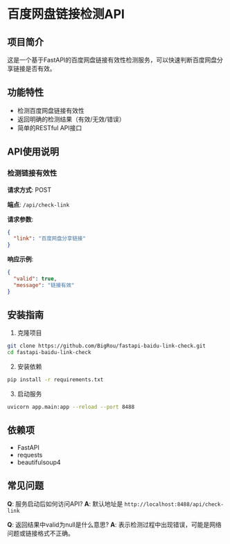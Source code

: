 # 百度网盘链接检测API

## 项目简介
这是一个基于FastAPI的百度网盘链接有效性检测服务，可以快速判断百度网盘分享链接是否有效。

## 功能特性
- 检测百度网盘链接有效性
- 返回明确的检测结果（有效/无效/错误）
- 简单的RESTful API接口

## API使用说明

### 检测链接有效性

**请求方式**: POST

**端点**: `/api/check-link`

**请求参数**:
```json
{
  "link": "百度网盘分享链接"
}
```

**响应示例**:
```json
{
  "valid": true,
  "message": "链接有效"
}
```

## 安装指南

1. 克隆项目
```bash
git clone https://github.com/BigRou/fastapi-baidu-link-check.git
cd fastapi-baidu-link-check
```

2. 安装依赖
```bash
pip install -r requirements.txt
```

3. 启动服务
```bash
uvicorn app.main:app --reload --port 8488
```



## 依赖项
- FastAPI
- requests
- beautifulsoup4

## 常见问题

**Q**: 服务启动后如何访问API?
**A**: 默认地址是 `http://localhost:8488/api/check-link`

**Q**: 返回结果中valid为null是什么意思?
**A**: 表示检测过程中出现错误，可能是网络问题或链接格式不正确。
